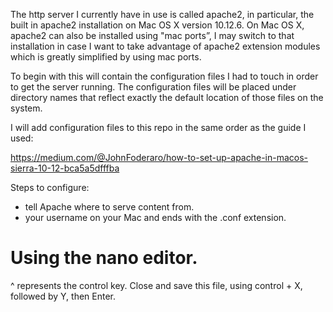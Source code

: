 The http server I currently have in use is called apache2, in particular, the
built in apache2 installation on Mac OS X version 10.12.6. On Mac OS X, apache2
can also be installed using "mac ports”, I may switch to that installation in
case I want to take advantage of apache2 extension modules which is greatly
simplified by using mac ports.

To begin with this will contain the configuration files I had to touch in order
to get the server running. The configuration files will be placed under
directory names that reflect exactly the default location of those files on the
system.

I will add configuration files to this repo in the same order as the guide I used:

https://medium.com/@JohnFoderaro/how-to-set-up-apache-in-macos-sierra-10-12-bca5a5dfffba

Steps to configure:

* tell Apache where to serve content from.
* your username on your Mac and ends with the .conf extension.


# Using the nano editor.

^ represents the control key.
Close and save this file, using control + X, followed by Y, then Enter.


